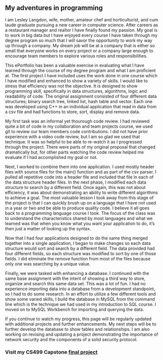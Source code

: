 ## My adventures in programming


I am Lesley Langdon, wife, mother, amateur chef and horticulturist, and cum laude graduate pursuing a new career in computer science.  After careers as a restaurant manager and realtor I have finally found my passion.  My goal is to work in big data but I have enjoyed every course I have taken through my degree program so much that I will savor the opportunity to work my way up through a company.  My dream job will be at a company that is either so small that everyone works on every project or a company large enough to encourage team members to explore various roles and responsibilities.    
  
This ePortfolio has been a valuable exercise in evaluating what I have learned through the course of my degree program and what I am proficient at.  The first project I have included uses the work done in one course which I have modified and enhanced to show a variety of skills.  I would like to stress that efficiency was not the objective.  It is designed to show programming skill, specifically in data structures, algorithms, logic and readability of code.  The original assignment consisted of four different data structures; binary search tree, linked list, hash table and vector.  Each one was developed using C++ in an individual application that read in data from a csv file and had functions to store, sort, display and remove data.  

My first task was an informal yet thourough code review.   I had reviewed quite a bit of code in my collaboration and team projects course, we used git to review our team members code contributions.  I did not have prior experience with a video code review, but I am so glad we used that technique.  It was so helpful to be able to re-watch it as I progressed through the project.  There were parts of my original proposal that changed dramatically but, for other parts watching the code review helped me evaluate if I had accomplished my goal or not. 

Next, I worked to combine them into one application.  I used mostly header files with source files for the main() function and as part of the csv parser.  I pulled all repetitive code into a header file and included that file in each of the data structure header files.  In the next phase, I modified each data structure to search by a different field.  Once again, this was not about efficiency, it was about demonstrating an ability to write different algorithms to achieve a goal.  The most valuable lesson I took away from this stage of the project is that I can quickly brush up on a language that I have not used in a year or two and be able to produce quality code.  I believe it all goes back to a programming language course I took.  The focus of the class was to understand the characteristics shared by most languages and what we learned was that when you know what you want your application to do, it’s then just a matter of looking up the syntax.  

Now that I had four applications designed to do the same thing merged together into a single application, I began to make changes so each data structure would sort and search by a different field.  The data provided had four different fields, so each structure was modified to sort by one of those fields.  I did eliminate the remove function from most of the files because only one was searching by a unique value.  

Finally, we were tasked with enhancing a database.  I continued with the same base assignment with the intent of showing a third way to store, organize and search this same data set.  This was a lot of fun.  I had no experience importing data into a database from a development standpoint, so I had to do some research.  In an effort to utilize a few different tools and show some varied skills, I build the database in MySQL from the command line which is the technique we had used in my introduction to SQL course.  I moved on to MySQL Workbench for importing and querying the data.

If you continue to watch my progress, this page will be regularly updated with additional projects and further enhancements.  My next steps will be to further develop the database to show tables and relationships.  I am also working on revising and updating a project demonstrating the importance of network security and the components of a solid security protocol.  
 

### Visit my CS499 Capstone [final project](https://lesleyplangdon.github.io/CS499FinalProject/)


